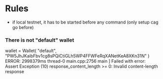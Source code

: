 # Rules

* if local testnet, it has to be started before any command (only setup cag go before)


### There is not "default" wallet
wallet = Wallet(
            "default",
            "PW5JhJKaibFbv1cg8sPQiCtiGLh5WP4FFWFeRqXANetKeA8XKn31N"
            )
ERROR:
2998379ms thread-0   main.cpp:2756                 main                 ] Failed with error: Assert Exception (10)
response_content_length >= 0: Invalid content-length response



